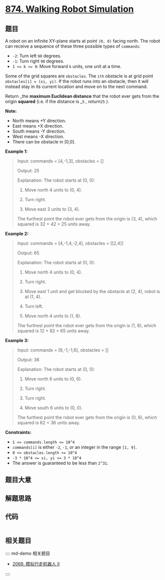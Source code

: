 # [874. Walking Robot Simulation](https://leetcode.com/problems/walking-robot-simulation/)

## 题目

A robot on an infinite XY-plane starts at point `(0, 0)` facing north. The
robot can receive a sequence of these three possible types of `commands`:

- `-2`: Turn left `90` degrees.
- `-1`: Turn right `90` degrees.
- `1 <= k <= 9`: Move forward `k` units, one unit at a time.

Some of the grid squares are `obstacles`. The `ith` obstacle is at grid point
`obstacles[i] = (xi, yi)`. If the robot runs into an obstacle, then it will
instead stay in its current location and move on to the next command.

Return _the **maximum Euclidean distance** that the robot ever gets from the
origin **squared** (i.e. if the distance is _`5` _, return_`25` _)_.

**Note:**

- North means +Y direction.
- East means +X direction.
- South means -Y direction.
- West means -X direction.
- There can be obstacle in [0,0].

**Example 1:**

> Input: commands = [4,-1,3], obstacles = []
>
> Output: 25
>
> Explanation: The robot starts at (0, 0):
>
> 1. Move north 4 units to (0, 4).
>
> 2. Turn right.
>
> 3. Move east 3 units to (3, 4).
>
> The furthest point the robot ever gets from the origin is (3, 4), which squared is 32 + 42 = 25 units away.

**Example 2:**

> Input: commands = [4,-1,4,-2,4], obstacles = [[2,4]]
>
> Output: 65
>
> Explanation: The robot starts at (0, 0):
>
> 1. Move north 4 units to (0, 4).
>
> 2. Turn right.
>
> 3. Move east 1 unit and get blocked by the obstacle at (2, 4), robot is at (1, 4).
>
> 4. Turn left.
>
> 5. Move north 4 units to (1, 8).
>
> The furthest point the robot ever gets from the origin is (1, 8), which squared is 12 + 82 = 65 units away.

**Example 3:**

> Input: commands = [6,-1,-1,6], obstacles = []
>
> Output: 36
>
> Explanation: The robot starts at (0, 0):
>
> 1. Move north 6 units to (0, 6).
>
> 2. Turn right.
>
> 3. Turn right.
>
> 4. Move south 6 units to (0, 0).
>
> The furthest point the robot ever gets from the origin is (0, 6), which squared is 62 = 36 units away.

**Constraints:**

- `1 <= commands.length <= 10^4`
- `commands[i]` is either `-2`, `-1`, or an integer in the range `[1, 9]`.
- `0 <= obstacles.length <= 10^4`
- `-3 * 10^4 <= xi, yi <= 3 * 10^4`
- The answer is guaranteed to be less than `2^31`.

## 题目大意

## 解题思路

## 代码

```javascript

```

## 相关题目

:::: md-demo 相关题目

- [2069. 模拟行走机器人 II](https://leetcode.com/problems/walking-robot-simulation-ii)

::::
